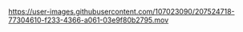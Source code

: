 

https://user-images.githubusercontent.com/107023090/207524718-77304610-f233-4366-a061-03e9f80b2795.mov

